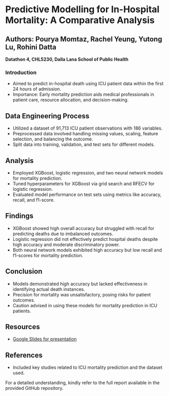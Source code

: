 # Predictive Modelling for In-Hospital Mortality: A Comparative Analysis
## Authors: Pourya Momtaz, Rachel Yeung, Yutong Lu, Rohini Datta

**Datathon 4, CHL5230, Dalla Lana School of Public Health**

### Introduction
- Aimed to predict in-hospital death using ICU patient data within the first 24 hours of admission.
- Importance: Early mortality prediction aids medical professionals in patient care, resource allocation, and decision-making.

## Data Engineering Process
- Utilized a dataset of 91,713 ICU patient observations with 186 variables.
- Preprocessed data involved handling missing values, scaling, feature selection, and balancing the outcome.
- Split data into training, validation, and test sets for different models.

## Analysis
- Employed XGBoost, logistic regression, and two neural network models for mortality prediction.
- Tuned hyperparameters for XGBoost via grid search and RFECV for logistic regression.
- Evaluated model performance on test sets using metrics like accuracy, recall, and f1-score.

## Findings
- XGBoost showed high overall accuracy but struggled with recall for predicting deaths due to imbalanced outcomes.
- Logistic regression did not effectively predict hospital deaths despite high accuracy and moderate discriminatory power.
- Both neural network models exhibited high accuracy but low recall and f1-scores for mortality prediction.

## Conclusion
- Models demonstrated high accuracy but lacked effectiveness in identifying actual death instances.
- Precision for mortality was unsatisfactory, posing risks for patient outcomes.
- Caution advised in using these models for mortality prediction in ICU patients.

## Resources
- [Google Slides for presentation](https://docs.google.com/presentation/d/1ppLDI1yYeg0nWaywNHUkJP7tVQm9S9Wsg2RspHJs13U/edit#slide=id.p)

## References
- Included key studies related to ICU mortality prediction and the dataset used.

For a detailed understanding, kindly refer to the full report available in the provided GitHub repository.







